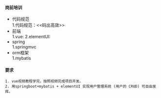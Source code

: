 #### 岗前培训

  - 代码规范  
     1.代码规范：<<码出高效>>
  - 前端  
     1.vue:
     2.elementUI:     
  - spring  
     1.springmvc     
  - orm框架  
     1.mybatis
     
 #### 要求
    
    1. vue视频教程学完，按照视频完成项目开发。
    2. 用springboot+mybatis + elementUI 实现用户管理系统 (用户的 CRUD) 可自由发挥。
  
